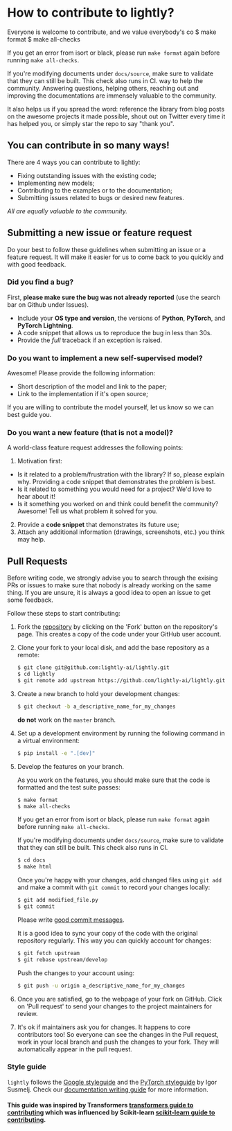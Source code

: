 # How to contribute to lightly?

Everyone is welcome to contribute, and we value everybody's co   $ make format
   $ make all-checks

   If you get an error from isort or black, please run `make format` again before
   running `make all-checks`.

   If you're modifying documents under `docs/source`, make sure to validate that
   they can still be built. This check also runs in CI. 
 way to help the community. Answering questions, helping others, reaching out and improving the documentations are immensely valuable to the community.

It also helps us if you spread the word: reference the library from blog posts on the awesome projects it made possible, shout out on Twitter every time it has helped you, or simply star the repo to say "thank you".

## You can contribute in so many ways!

There are 4 ways you can contribute to lightly:
* Fixing outstanding issues with the existing code;
* Implementing new models;
* Contributing to the examples or to the documentation;
* Submitting issues related to bugs or desired new features.

*All are equally valuable to the community.*

## Submitting a new issue or feature request

Do your best to follow these guidelines when submitting an issue or a feature
request. It will make it easier for us to come back to you quickly and with good
feedback.

### Did you find a bug?

First, **please make sure the bug was not already reported** (use the search bar on Github under Issues).

* Include your **OS type and version**, the versions of **Python**, **PyTorch**, and **PyTorch Lightning**.
* A code snippet that allows us to reproduce the bug in less than 30s.
* Provide the *full* traceback if an exception is raised.

### Do you want to implement a new self-supervised model?

Awesome! Please provide the following information:

* Short description of the model and link to the paper;
* Link to the implementation if it's open source;

If you are willing to contribute the model yourself, let us know so we can best
guide you.

### Do you want a new feature (that is not a model)?

A world-class feature request addresses the following points:

1. Motivation first:
  * Is it related to a problem/frustration with the library? If so, please explain
    why. Providing a code snippet that demonstrates the problem is best.
  * Is it related to something you would need for a project? We'd love to hear
    about it!
  * Is it something you worked on and think could benefit the community?
    Awesome! Tell us what problem it solved for you.
2. Provide a **code snippet** that demonstrates its future use;
3. Attach any additional information (drawings, screenshots, etc.) you think may help.


## Pull Requests

Before writing code, we strongly advise you to search through the exising PRs or
issues to make sure that nobody is already working on the same thing. If you are
unsure, it is always a good idea to open an issue to get some feedback.

Follow these steps to start contributing:

1. Fork the [repository](https://github.com/lightly-ai/lightly/) by
   clicking on the 'Fork' button on the repository's page. This creates a copy of the code
   under your GitHub user account.

2. Clone your fork to your local disk, and add the base repository as a remote:

   ```bash
   $ git clone git@github.com:lightly-ai/lightly.git
   $ cd lightly
   $ git remote add upstream https://github.com/lightly-ai/lightly.git
   ```

3. Create a new branch to hold your development changes:

   ```bash
   $ git checkout -b a_descriptive_name_for_my_changes
   ```

   **do not** work on the `master` branch.

4. Set up a development environment by running the following command in a virtual environment:

   ```bash
   $ pip install -e ".[dev]"
   ```

5. Develop the features on your branch.

   As you work on the features, you should make sure that the code is formatted and the
   test suite passes:

   ```bash
   $ make format
   $ make all-checks
   ```

   If you get an error from isort or black, please run `make format` again before
   running `make all-checks`.

   If you're modifying documents under `docs/source`, make sure to validate that
   they can still be built. This check also runs in CI. 

   ```bash
   $ cd docs
   $ make html
   ```
   Once you're happy with your changes, add changed files using `git add` and
   make a commit with `git commit` to record your changes locally:

   ```bash
   $ git add modified_file.py
   $ git commit
   ```

   Please write [good commit messages](https://chris.beams.io/posts/git-commit/).

   It is a good idea to sync your copy of the code with the original
   repository regularly. This way you can quickly account for changes:

   ```bash
   $ git fetch upstream
   $ git rebase upstream/develop
   ```

   Push the changes to your account using:

   ```bash
   $ git push -u origin a_descriptive_name_for_my_changes
   ```

6. Once you are satisfied, go to the webpage of your fork on GitHub.
   Click on 'Pull request' to send your changes to the project maintainers for review.

7. It's ok if maintainers ask you for changes. It happens to core contributors
   too! So everyone can see the changes in the Pull request, work in your local
   branch and push the changes to your fork. They will automatically appear in
   the pull request.

### Style guide

`lightly` follows the [Google styleguide](https://google.github.io/styleguide/pyguide.html) and the [PyTorch styleguide](https://github.com/IgorSusmelj/pytorch-styleguide) by Igor Susmelj.
Check our [documentation writing guide](https://github.com/lightly-ai/lightly/docs/README.md) for more information.

#### This guide was inspired by Transformers [transformers guide to contributing](https://github.com/huggingface/transformers/blob/master/CONTRIBUTING.md) which was influenced by Scikit-learn [scikit-learn guide to contributing](https://github.com/scikit-learn/scikit-learn/blob/master/CONTRIBUTING.md).